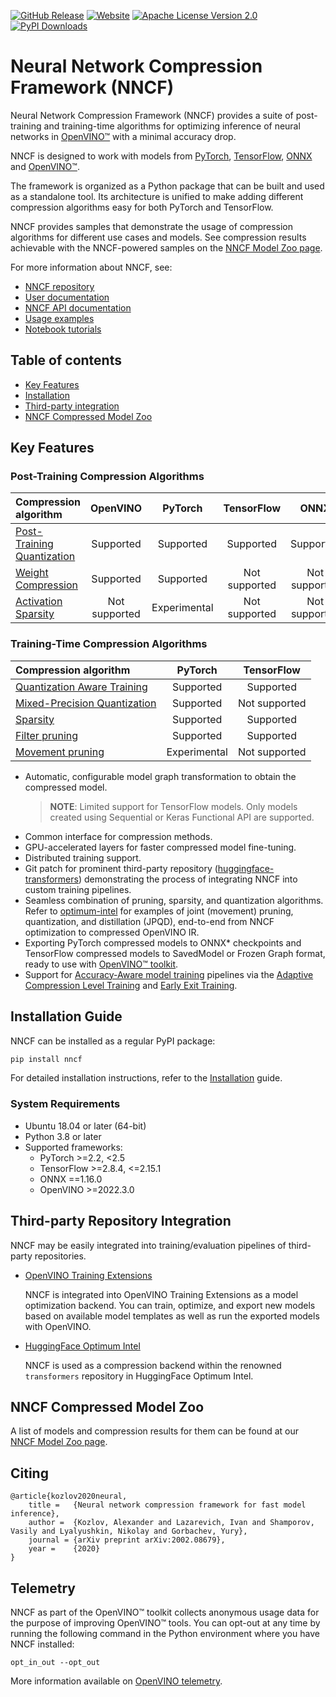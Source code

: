 [![GitHub Release](https://img.shields.io/github/v/release/openvinotoolkit/nncf?color=green)](https://github.com/openvinotoolkit/nncf/releases)
[![Website](https://img.shields.io/website?up_color=blue&up_message=docs&url=https%3A%2F%2Fdocs.openvino.ai%2Flatest%2Fopenvino_docs_model_optimization_guide.html)](https://docs.openvino.ai/nncf)
[![Apache License Version 2.0](https://img.shields.io/badge/license-Apache_2.0-green.svg)](https://github.com/openvinotoolkit/nncf?tab=Apache-2.0-1-ov-file#readme)
[![PyPI Downloads](https://static.pepy.tech/badge/nncf)](https://pypi.org/project/nncf/)

# Neural Network Compression Framework (NNCF)

Neural Network Compression Framework (NNCF) provides a suite of post-training
and training-time algorithms for optimizing inference of neural networks in
[OpenVINO&trade;](https://docs.openvino.ai) with a minimal accuracy drop.

NNCF is designed to work with models from [PyTorch](https://pytorch.org/),
[TensorFlow](https://www.tensorflow.org/), [ONNX](https://onnx.ai/) and
[OpenVINO&trade;](https://docs.openvino.ai).

The framework is organized as a Python package that can be built and used
as a standalone tool. Its architecture is unified to make adding different
compression algorithms easy for both PyTorch and TensorFlow.

NNCF provides samples that demonstrate the usage of compression algorithms
for different use cases and models. See compression results achievable
with the NNCF-powered samples on the
[NNCF Model Zoo page](https://github.com/openvinotoolkit/nncf/blob/develop/docs/ModelZoo.md).

For more information about NNCF, see:

- [NNCF repository](https://github.com/openvinotoolkit/nncf)
- [User documentation](https://docs.openvino.ai/nncf)
- [NNCF API documentation](https://openvinotoolkit.github.io/nncf/autoapi/nncf/)
- [Usage examples](https://github.com/openvinotoolkit/nncf/tree/develop/docs/usage)
- [Notebook tutorials](https://github.com/openvinotoolkit/openvino_notebooks/blob/latest/notebooks/README.md#model-training)

## Table of contents

- [Key Features](#key-features)
- [Installation](#installation-guide)
- [Third-party integration](#third-party-repository-integration)
- [NNCF Compressed Model Zoo](#nncf-compressed-model-zoo)

## Key Features<a id="key-features"></a>

### Post-Training Compression Algorithms

| Compression algorithm                                                                                                                                       | OpenVINO  | PyTorch   | TensorFlow    | ONNX          |
| :---------------------------------------------------------------------------------------------------------------------------------------------------------- | :-------: | :-------: | :-----------: | :-----------: |
| [Post-Training Quantization](https://github.com/openvinotoolkit/nncf/blob/develop/docs/usage/post_training_compression/post_training_quantization/Usage.md) | Supported | Supported | Supported     | Supported     |
| [Weight Compression](https://github.com/openvinotoolkit/nncf/blob/develop/docs/usage/post_training_compression/weights_compression/Usage.md)                | Supported | Supported | Not supported | Not supported |
| [Activation Sparsity](https://github.com/openvinotoolkit/nncf/blob/develop/nncf/experimental/torch/sparsify_activations/ActivationSparsity.md)              | Not supported | Experimental |Not supported| Not supported |

### Training-Time Compression Algorithms

| Compression algorithm                                                                                                                                                                         | PyTorch      | TensorFlow    |
| :-------------------------------------------------------------------------------------------------------------------------------------------------------------------------------------------- | :----------: | :-----------: |
| [Quantization Aware Training](https://github.com/openvinotoolkit/nncf/blob/develop/docs/usage/training_time_compression/quantization_aware_training/Usage.md)                                 | Supported    | Supported     |
| [Mixed-Precision Quantization](https://github.com/openvinotoolkit/nncf/blob/develop/docs/usage/training_time_compression/other_algorithms/LegacyQuantization.md#mixed-precision-quantization) | Supported    | Not supported |
| [Sparsity](https://github.com/openvinotoolkit/nncf/blob/develop/docs/usage/training_time_compression/other_algorithms/Sparsity.md)                                                            | Supported    | Supported     |
| [Filter pruning](https://github.com/openvinotoolkit/nncf/blob/develop/docs/usage/training_time_compression/other_algorithms/Pruning.md)                                                       | Supported    | Supported     |
| [Movement pruning](https://github.com/openvinotoolkit/nncf/blob/develop/nncf/experimental/torch/sparsity/movement/MovementSparsity.md)                                                        | Experimental | Not supported |

- Automatic, configurable model graph transformation to obtain the compressed
  model.
  > **NOTE**: Limited support for TensorFlow models. Only models created using
    Sequential or Keras Functional API are supported.
- Common interface for compression methods.
- GPU-accelerated layers for faster compressed model fine-tuning.
- Distributed training support.
- Git patch for prominent third-party repository
  ([huggingface-transformers](https://github.com/huggingface/transformers))
  demonstrating the process of integrating NNCF into custom training pipelines.
- Seamless combination of pruning, sparsity, and quantization algorithms. Refer
  to [optimum-intel](https://github.com/huggingface/optimum-intel/tree/main/examples/openvino)
  for examples of joint (movement) pruning, quantization, and distillation
  (JPQD), end-to-end from NNCF optimization to compressed OpenVINO IR.
- Exporting PyTorch compressed models to ONNX\* checkpoints and TensorFlow
  compressed models to SavedModel or Frozen Graph format, ready to use with
  [OpenVINO&trade; toolkit](https://docs.openvino.ai).
- Support for [Accuracy-Aware model training](https://github.com/openvinotoolkit/nncf/blob/develop/docs/usage/training_time_compression/other_algorithms/Usage.md#accuracy-aware-model-training)
  pipelines via the [Adaptive Compression Level Training](https://github.com/openvinotoolkit/nncf/blob/develop/docs/accuracy_aware_model_training/AdaptiveCompressionLevelTraining.md)
  and [Early Exit Training](https://github.com/openvinotoolkit/nncf/blob/develop/docs/accuracy_aware_model_training/EarlyExitTraining.md).

## Installation Guide<a id="installation-guide"></a>

NNCF can be installed as a regular PyPI package:

```bash
pip install nncf
```

For detailed installation instructions, refer to the
[Installation](https://github.com/openvinotoolkit/nncf/blob/develop/docs/Installation.md) guide.

### System Requirements

- Ubuntu 18.04 or later (64-bit)
- Python 3.8 or later
- Supported frameworks:
  - PyTorch >=2.2, <2.5
  - TensorFlow >=2.8.4, <=2.15.1
  - ONNX ==1.16.0
  - OpenVINO >=2022.3.0

## Third-party Repository Integration<a id="third-party-repository-integration"></a>

NNCF may be easily integrated into training/evaluation pipelines of third-party
repositories.

- [OpenVINO Training Extensions](https://github.com/openvinotoolkit/training_extensions)

  NNCF is integrated into OpenVINO Training Extensions as a model optimization
  backend. You can train, optimize, and export new models based on available
  model templates as well as run the exported models with OpenVINO.

- [HuggingFace Optimum Intel](https://huggingface.co/docs/optimum/intel/optimization_ov)

  NNCF is used as a compression backend within the renowned `transformers`
  repository in HuggingFace Optimum Intel.

## NNCF Compressed Model Zoo<a id="nncf-compressed-model-zoo"></a>

A list of models and compression results for them can be found at our
[NNCF Model Zoo page](https://github.com/openvinotoolkit/nncf/blob/develop/docs/ModelZoo.md).

## Citing

```bi
@article{kozlov2020neural,
    title =   {Neural network compression framework for fast model inference},
    author =  {Kozlov, Alexander and Lazarevich, Ivan and Shamporov, Vasily and Lyalyushkin, Nikolay and Gorbachev, Yury},
    journal = {arXiv preprint arXiv:2002.08679},
    year =    {2020}
}
```

## Telemetry

NNCF as part of the OpenVINO™ toolkit collects anonymous usage data for the
purpose of improving OpenVINO™ tools. You can opt-out at any time by running
the following command in the Python environment where you have NNCF installed:

`opt_in_out --opt_out`

More information available on [OpenVINO telemetry](https://docs.openvino.ai/nightly/about-openvino/additional-resources/telemetry.html).
